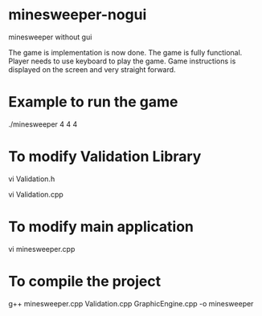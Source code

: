 # minesweeper-nogui
minesweeper without gui

The game is implementation is now done. The game is fully functional. Player needs to use keyboard to play the game. Game instructions is displayed on the screen and very straight forward.

# Example to run the game
./minesweeper 4 4 4


# To modify Validation Library
vi Validation.h 

vi Validation.cpp

# To modify main application
vi minesweeper.cpp

# To compile the project
g++ minesweeper.cpp Validation.cpp GraphicEngine.cpp -o minesweeper


